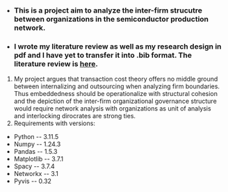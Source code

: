 * ### This is a project aim to analyze the inter-firm strucutre between organizations in the semiconductor production network.
* ### I wrote my literature review as well as my research design in pdf and I have yet to transfer it into .bib format. The literature review is [here](https://github.com/Cosmo280/30200/blob/main/Thesis%20proposal%20components/1st%20draft%20lit%20review%20(1).pdf).
1. My project argues that transaction cost theory offers no middle ground between internalizing and outsourcing when analyzing firm boundaries. Thus embeddedness should be operationalize with structural cohesion and the depiction of the inter-firm organizational governance structure would require network analysis with organizations as unit of analysis and interlocking dirocrates are strong ties. 
2. Requirements with versions: 
* Python -- 3.11.5
* Numpy -- 1.24.3
* Pandas -- 1.5.3
* Matplotlib -- 3.7.1
* Spacy -- 3.7.4
* Networkx -- 3.1
* Pyvis -- 0.32
